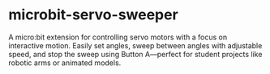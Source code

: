 # microbit-servo-sweeper
A micro:bit extension for controlling servo motors with a focus on interactive motion. Easily set angles, sweep between angles with adjustable speed, and stop the sweep using Button A—perfect for student projects like robotic arms or animated models.
